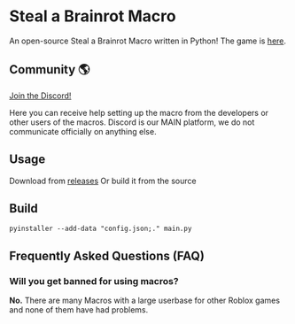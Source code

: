 # Steal a Brainrot Macro

An open-source Steal a Brainrot Macro written in Python! The game is [here](https://www.roblox.com/games/109983668079237/Steal-a-Brainrot).

## Community 🌎

[Join the Discord!](https://discord.gg/ur8an4mb)

Here you can receive help setting up the macro from the developers or other users of the macros. Discord is our MAIN platform, we do not communicate officially on anything else.

## Usage
Download from [releases](https://github.com/Namesnipes/Steal-A-Brainrot-Macro/releases)
Or build it from the source 

## Build
`pyinstaller --add-data "config.json;." main.py`

## Frequently Asked Questions (FAQ)

### Will you get banned for using macros?

**No.** There are many Macros with a large userbase for other Roblox games and none of them have had problems.
